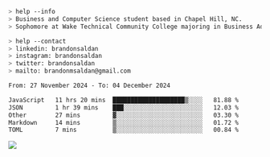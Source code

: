 ````bash
> help --info
> Business and Computer Science student based in Chapel Hill, NC.
> Sophomore at Wake Technical Community College majoring in Business Administration.
````

````bash
> help --contact
> linkedin: brandonsaldan
> instagram: brandonsaldan
> twitter: brandonsaldan
> mailto: brandonmsaldan@gmail.com
````

<!--START_SECTION:waka-->

```txt
From: 27 November 2024 - To: 04 December 2024

JavaScript   11 hrs 20 mins  ████████████████████▒░░░░   81.88 %
JSON         1 hr 39 mins    ███░░░░░░░░░░░░░░░░░░░░░░   12.03 %
Other        27 mins         ▓░░░░░░░░░░░░░░░░░░░░░░░░   03.30 %
Markdown     14 mins         ▒░░░░░░░░░░░░░░░░░░░░░░░░   01.72 %
TOML         7 mins          ▒░░░░░░░░░░░░░░░░░░░░░░░░   00.84 %
```

<!--END_SECTION:waka-->

![](https://komarev.com/ghpvc/?username=brandonsaldan&color=6A8AFF)

